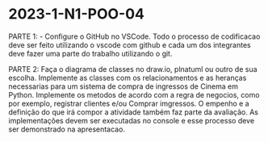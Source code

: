 # 2023-1-N1-POO-04

PARTE 1: - Configure o GitHub no VSCode. Todo o processo de codificacao deve ser feito utilizando o vscode com github e cada um dos integrantes deve fazer uma parte do trabalho utilizando o  git.

PARTE 2: Faça o diagrama de classes no draw.io, plnatuml ou outro de sua escolha. Implemente as classes com os relacionamentos e as heranças necessarias para um sistema de compra de ingressos de Cinema em Python. Implemente os metodos de acordo com a regra de negocios, como por exemplo, registrar clientes e/ou Comprar imgressos. O empenho e a definição do que irá compor a atividade também faz parte da avaliação. As implementações devem ser executadas no console e esse processo deve ser demonstrado na apresentacao.
